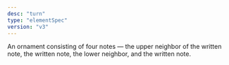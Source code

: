 ```yaml
---
desc: "turn"
type: "elementSpec"
version: "v3"
---
```


An ornament consisting of four notes — the upper neighbor of the written note, the
written note, the lower neighbor, and the written note.